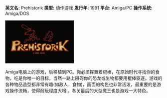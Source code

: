 **英文名:** Prehistorik
**类型:** 动作游戏
**发行年:** 1991
**平台:** Amiga/PC
**操作系统:** Amiga/DOS

![PC原人](./e124e2e0ba834d0f27d84524ccf857b4bc8ba14ff1caac027ec27d24591cfa06.jpg)

Amiga电脑上的游戏，后移植到PC。你必须挥舞着棍棒，在原始时代寻找你的食物，吃是你唯一的目标，当然一路上阻碍你的恐龙或生物都要用棍棒驱逐。游戏的各种物品造型都非常有趣(如敌人，食物)，画面的构色也非常活泼，最重要的是游戏操作流畅，使得耐玩程度大增.。各关最后的大型魔王也是游戏一大特色。
